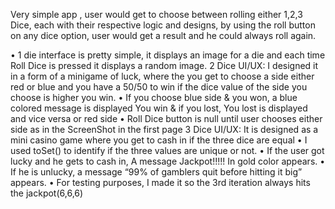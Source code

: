 Very simple app , user would get to choose between rolling either 1,2,3 Dice, each with their respective logic and designs, by using the roll button on any dice option, user would get a result and he could always roll again.

•	1 die interface is pretty simple, it displays an image for a die and each time Roll Dice is pressed it displays a random image.
2 Dice UI/UX: I designed it in a form of a minigame of luck, where the you get to choose a side either red or blue and you have a 50/50 to win if the dice value of the side you choose is higher you win.
•	If you choose blue side & you won, a blue colored message is displayed You win & if you lost, You lost is displayed and vice versa or red side
•	Roll Dice button is null until user chooses either side as in the ScreenShot in the first page
3 Dice UI/UX: It is designed as a mini casino game where you get to cash in if the three dice are equal
•	I used toSet() to identify if the three values are unique or not.
•	If the user got lucky and he gets to cash in, A message Jackpot!!!!! In gold color appears.
•	If he is unlucky, a message  “99% of gamblers quit before hitting it big” appears.
•	For testing purposes, I made it so the 3rd iteration always hits the jackpot(6,6,6)

